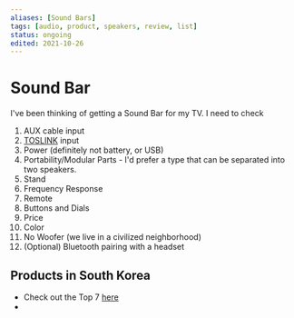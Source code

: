 ```yaml
---
aliases: [Sound Bars]
tags: [audio, product, speakers, review, list]
status: ongoing
edited: 2021-10-26
---
```


# Sound Bar
I've been thinking of getting a Sound Bar for my TV.
I need to check
1. AUX cable input
2. [TOSLINK](https://en.wikipedia.org/wiki/TOSLINK) input
3. Power (definitely not battery, or USB)
4. Portability/Modular Parts - I'd prefer a type that can be separated into two speakers.
5. Stand
6. Frequency Response
7. Remote
8. Buttons and Dials
9. Price
10. Color
11. No Woofer (we live in a civilized neighborhood)
12. (Optional) Bluetooth pairing with a headset

## Products in South Korea
- Check out the Top 7 [here](https://reviewpro.co.kr/best-tv-sound-bar-speaker/)
- 